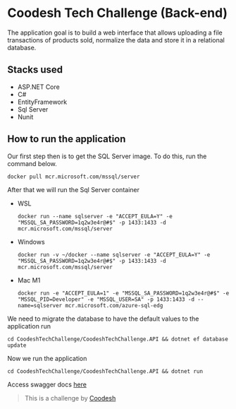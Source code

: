 # Coodesh Tech Challenge (Back-end)

The application goal is to build a web interface that allows uploading a file
transactions of products sold, normalize the data and store it in a
relational database.

## Stacks used
- ASP.NET Core
- C#
- EntityFramework
- Sql Server
- Nunit

## How to run the application

Our first step then is to get the SQL Server image. To do this, run the command below.
```
docker pull mcr.microsoft.com/mssql/server
```

After that we will run the Sql Server container
- WSL
    ```
    docker run --name sqlserver -e "ACCEPT_EULA=Y" -e "MSSQL_SA_PASSWORD=1q2w3e4r@#$" -p 1433:1433 -d mcr.microsoft.com/mssql/server
    ```
- Windows
    ```
    docker run -v ~/docker --name sqlserver -e "ACCEPT_EULA=Y" -e "MSSQL_SA_PASSWORD=1q2w3e4r@#$" -p 1433:1433 -d mcr.microsoft.com/mssql/server
    ```
- Mac M1
    ```
    docker run -e "ACCEPT_EULA=1" -e "MSSQL_SA_PASSWORD=1q2w3e4r@#$" -e "MSSQL_PID=Developer" -e "MSSQL_USER=SA" -p 1433:1433 -d --name=sqlserver mcr.microsoft.com/azure-sql-edg
    ```

We need to migrate the database to have the default values to the application run

```
cd CoodeshTechChallenge/CoodeshTechChallenge.API && dotnet ef database update
```

Now we run the application

```
cd CoodeshTechChallenge/CoodeshTechChallenge.API && dotnet run
```

Access swagger docs [here](http://localhost:5254/swagger/index.html)

>  This is a challenge by [Coodesh](https://coodesh.com/)
